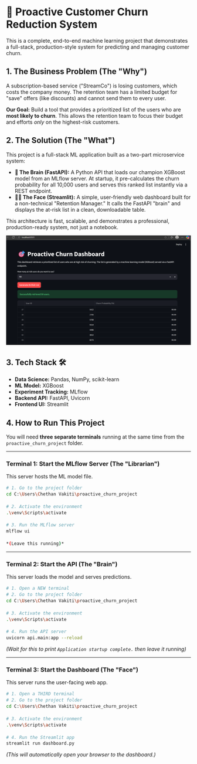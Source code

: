 # 🎯 Proactive Customer Churn Reduction System

This is a complete, end-to-end machine learning project that demonstrates a full-stack, production-style system for predicting and managing customer churn.

## 1. The Business Problem (The "Why")

A subscription-based service ("StreamCo") is losing customers, which costs the company money. The retention team has a limited budget for "save" offers (like discounts) and cannot send them to every user.

**Our Goal:** Build a tool that provides a prioritized list of the users who are **most likely to churn**. This allows the retention team to focus their budget and efforts *only* on the highest-risk customers.

## 2. The Solution (The "What")

This project is a full-stack ML application built as a two-part microservice system:

* **🧠 The Brain (FastAPI):** A Python API that loads our champion XGBoost model from an MLflow server. At startup, it pre-calculates the churn probability for all 10,000 users and serves this ranked list instantly via a REST endpoint.
* **👨‍💻 The Face (Streamlit):** A simple, user-friendly web dashboard built for a non-technical "Retention Manager." It calls the FastAPI "brain" and displays the at-risk list in a clean, downloadable table.

This architecture is fast, scalable, and demonstrates a professional, production-ready system, not just a notebook.

![Dashboard Screenshot](dashboard.png)


## 3. Tech Stack 🛠️

* **Data Science:** Pandas, NumPy, scikit-learn
* **ML Model:** XGBoost
* **Experiment Tracking:** MLflow
* **Backend API:** FastAPI, Uvicorn
* **Frontend UI:** Streamlit

## 4. How to Run This Project

You will need **three separate terminals** running at the same time from the `proactive_churn_project` folder.

---

### Terminal 1: Start the MLflow Server (The "Librarian")

This server hosts the ML model file.

```bash
# 1. Go to the project folder
cd C:\Users\Chethan Vakiti\proactive_churn_project

# 2. Activate the environment
.\venv\Scripts\activate

# 3. Run the MLflow server
mlflow ui

*(Leave this running)*

```
-----

### Terminal 2: Start the API (The "Brain")

This server loads the model and serves predictions.

```bash
# 1. Open a NEW terminal
# 2. Go to the project folder
cd C:\Users\Chethan Vakiti\proactive_churn_project

# 3. Activate the environment
.\venv\Scripts\activate

# 4. Run the API server
uvicorn api.main:app --reload
```

*(Wait for this to print `Application startup complete.` then leave it running)*

-----

### Terminal 3: Start the Dashboard (The "Face")

This server runs the user-facing web app.

```bash
# 1. Open a THIRD terminal
# 2. Go to the project folder
cd C:\Users\Chethan Vakiti\proactive_churn_project

# 3. Activate the environment
.\venv\Scripts\activate

# 4. Run the Streamlit app
streamlit run dashboard.py
```

*(This will automatically open your browser to the dashboard.)*

```
```